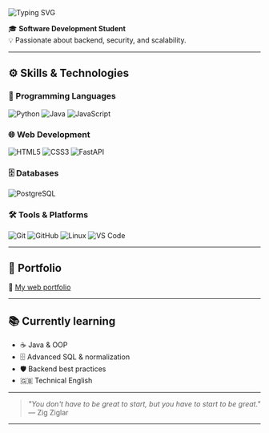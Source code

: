 <img src="https://readme-typing-svg.herokuapp.com?font=Fira+Code&size=30&duration=2500&pause=1200&color=6E57E0&center=true&vCenter=true&width=600&lines=Hi%2C+I'm+Esteban;Welcome+to+my+profile!" alt="Typing SVG" />

🎓 **Software Development Student**  
💡 Passionate about backend, security, and scalability.

---

## ⚙️ Skills & Technologies

### 🧠 Programming Languages

![Python](https://skillicons.dev/icons?i=python)
![Java](https://skillicons.dev/icons?i=java)
![JavaScript](https://skillicons.dev/icons?i=js)

### 🌐 Web Development

![HTML5](https://skillicons.dev/icons?i=html)
![CSS3](https://skillicons.dev/icons?i=css)
![FastAPI](https://skillicons.dev/icons?i=fastapi)

### 🗄️ Databases

![PostgreSQL](https://skillicons.dev/icons?i=postgresql)

### 🛠️ Tools & Platforms

![Git](https://skillicons.dev/icons?i=git)
![GitHub](https://skillicons.dev/icons?i=github)
![Linux](https://skillicons.dev/icons?i=linux)
![VS Code](https://skillicons.dev/icons?i=vscode)

---

## 🚀 Portfolio

🔗 [My web portfolio](https://estebandev.me)

---

## 📚 Currently learning

- ☕ Java & OOP
- 🗄️ Advanced SQL & normalization
- 🛡️ Backend best practices
- 🇬🇧 Technical English

---



> _"You don't have to be great to start, but you have to start to be great."_  
> — Zig Ziglar

---
